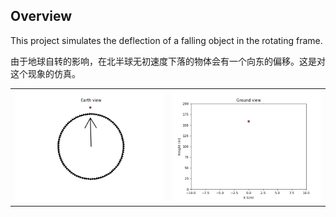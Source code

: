 Overview
--------
This project simulates the deflection of a falling object in the rotating frame.

由于地球自转的影响，在北半球无初速度下落的物体会有一个向东的偏移。这是对这个现象的仿真。
<table>
<tbody>
  <tr>
    <td><img src=earth.gif></td>
    <td><img src=ground.gif></td>
  </tr>
</tbody>
</table>